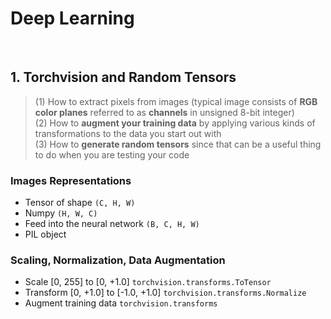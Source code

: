 # Deep Learning

<br />

## 1. Torchvision and Random Tensors
> (1) How to extract pixels from images (typical image consists of **RGB color planes** referred to as **channels** in unsigned 8-bit integer)  
  (2) How to **augment your training data** by applying various kinds of transformations to the data you start out with  
  (3) How to **generate random tensors** since that can be a useful thing to do when you are testing your code

### Images Representations
* Tensor of shape ```(C, H, W)```
* Numpy ```(H, W, C)```
* Feed into the neural network ```(B, C, H, W)```
* PIL object

### Scaling, Normalization, Data Augmentation
* Scale [0, 255] to [0, +1.0] ```torchvision.transforms.ToTensor```
* Transform [0, +1.0] to [-1.0, +1.0] ```torchvision.transforms.Normalize```
* Augment training data ```torchvision.transforms```

